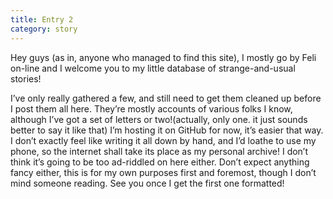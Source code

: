 ```yaml
---
title: Entry 2
category: story
---
```


Hey guys (as in, anyone who managed to find this site), I mostly go by Feli on-line and I welcome you to my little database of strange-and-usual stories! 

<!-- more -->

I’ve only really gathered a few, and still need to get them cleaned up before I post them all here. They’re mostly accounts of various folks I know, although I’ve got a set of letters or two!(actually, only one. it just sounds better to say it like that) I’m hosting it on GitHub for now, it’s easier that way. I don’t exactly feel like writing it all down by hand, and I’d loathe to use my phone, so the internet shall take its place as my personal archive! I don’t think it’s going to be too ad-riddled on here either. Don’t expect anything fancy either, this is for my own purposes first and foremost, though I don’t mind someone reading. See you once I get the first one formatted! 
